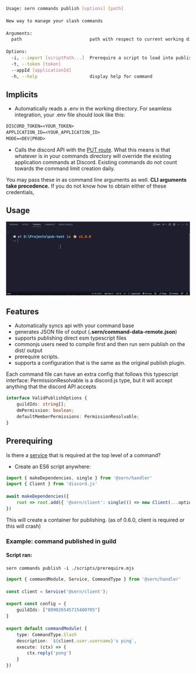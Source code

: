 ```sh
Usage: sern commands publish [options] [path]

New way to manage your slash commands

Arguments:
  path                          path with respect to current working directory that will locate all published files

Options:
  -i, --import [scriptPath...]  Prerequire a script to load into publisher
  -t, --token [token]
  --appId [applicationId]
  -h, --help                    display help for command
```
## Implicits
- Automatically reads a .env in the working directory. For seamless integration, your .env file should look like this:
```txt title=".env" 
DISCORD_TOKEN=<YOUR_TOKEN>
APPLICATION_ID=<YOUR_APPLICATION_ID>
MODE=<DEV|PROD>
```
- Calls the discord API with the [PUT route](https://discord.com/developers/docs/interactions/application-commands#bulk-overwrite-global-application-commands). What this means is that whatever is in your commands directory will override the existing application commands at Discord. Existing commands do not count towards the command limit creation daily. 

You may pass these in as command line arguments as well. **CLI arguments take precedence.**
If you do not know how to obtain either of these credentials, 

## Usage 

![usage](../../static/img/Code_-_Insiders_2kTVzm0uIQ.gif)


## Features
- Automatically syncs api with your command base
- generates JSON file of output (**.sern/command-data-remote.json**)
- supports publishing direct esm typescript files
- commonjs users need to compile first and then run sern publish on the dist/ output
- prerequire scripts.
- supports a configuration that is the same as the original publish plugin.


Each command file can have an extra config that follows this typescript interface:
PermissionResolvable is a discord.js type, but it will accept anything that the discord API accepts

```ts 
interface ValidPublishOptions {
	guildIds: string[];
	dmPermission: boolean;
	defaultMemberPermissions: PermissionResolvable;
}

```
## Prerequiring 
Is there a [service](../guide/walkthrough/services) that is required at the top level of a command?
- Create an ES6 script anywhere: 

```ts title="scripts/prerequire.mjs"
import { makeDependencies, single } from '@sern/handler'
import { Client } from 'discord.js'

await makeDependencies({
    root => root.add({ '@sern/client': single(() => new Client(...options) }))    
}) 
```
This will create a container for publishing. (as of 0.6.0, client is required or this will crash)

### Example: command published in guild

#### Script ran:
```
sern commands publish -i ./scripts/prerequire.mjs
```
```ts title=src/commands/ping.ts
import { commandModule, Service, CommandType } from '@sern/handler'

const client = Service('@sern/client');

export const config = { 
    guildIds: ["889026545715400705"]
}

export default commandModule( {
    type: CommandType.Slash
    description: `${client.user.username}'s ping`,
    execute: (ctx) => { 
        ctx.reply('pong')
    }
})

```
